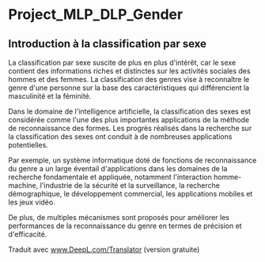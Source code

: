 # Project_MLP_DLP_Gender

## Introduction à la classification par sexe

La classification par sexe suscite de plus en plus d'intérêt, car le sexe contient des informations riches et distinctes sur les activités sociales des hommes et des femmes. La classification des genres vise à reconnaître le genre d'une personne sur la base des caractéristiques qui différencient la masculinité et la féminité.

Dans le domaine de l'intelligence artificielle, la classification des sexes est considérée comme l'une des plus importantes applications de la méthode de reconnaissance des formes. Les progrès réalisés dans la recherche sur la classification des sexes ont conduit à de nombreuses applications potentielles.

Par exemple, un système informatique doté de fonctions de reconnaissance du genre a un large éventail d'applications dans les domaines de la recherche fondamentale et appliquée, notamment l'interaction homme-machine, l'industrie de la sécurité et la surveillance, la recherche démographique, le développement commercial, les applications mobiles et les jeux vidéo.

De plus, de multiples mécanismes sont proposés pour améliorer les performances de la reconnaissance du genre en termes de précision et d'efficacité.

Traduit avec www.DeepL.com/Translator (version gratuite)
